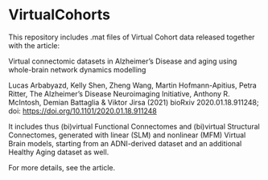 # VirtualCohorts

This repository includes .mat files of Virtual Cohort data released together with the article:

Virtual connectomic datasets in Alzheimer’s Disease and aging using whole-brain network dynamics modelling

Lucas Arbabyazd, Kelly Shen, Zheng Wang, Martin Hofmann-Apitius, Petra Ritter, The Alzheimer’s Disease Neuroimaging Initiative, Anthony R. McIntosh, Demian Battaglia & Viktor Jirsa (2021) bioRxiv 2020.01.18.911248; doi: https://doi.org/10.1101/2020.01.18.911248

It includes thus (bi)virtual Functional Connectomes and (bi)virtual Structural Connectomes, generated with linear (SLM) and nonlinear (MFM) Virtual Brain models, starting from an ADNI-derived dataset and an additional Healthy Aging dataset as well.

For more details, see the article.
